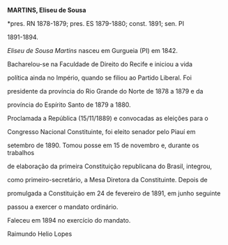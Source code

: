 **MARTINS, Eliseu de Sousa**



\*pres. RN 1878-1879; pres. ES 1879-1880; const. 1891; sen. PI

1891-1894.



*Eliseu de Sousa Martins* nasceu em Gurgueia (PI) em 1842.



Bacharelou-se na Faculdade de Direito do Recife e iniciou a vida

política ainda no Império, quando se filiou ao Partido Liberal. Foi

presidente da província do Rio Grande do Norte de 1878 a 1879 e da

província do Espírito Santo de 1879 a 1880.



Proclamada a República (15/11/1889) e convocadas as eleições para o

Congresso Nacional Constituinte, foi eleito senador pelo Piauí em

setembro de 1890. Tomou posse em 15 de novembro e, durante os trabalhos

de elaboração da primeira Constituição republicana do Brasil, integrou,

como primeiro-secretário, a Mesa Diretora da Constituinte. Depois de

promulgada a Constituição em 24 de fevereiro de 1891, em junho seguinte

passou a exercer o mandato ordinário.



Faleceu em 1894 no exercício do mandato.



Raimundo Helio Lopes



